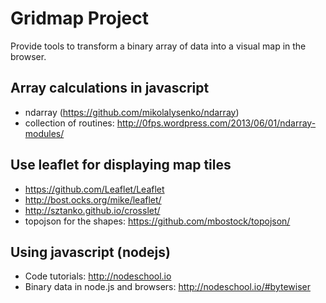 Gridmap Project
===============

Provide tools to transform a binary array of data into a visual map in the browser.

Array calculations in javascript
--------------------------------

* ndarray (https://github.com/mikolalysenko/ndarray)
* collection of routines: http://0fps.wordpress.com/2013/06/01/ndarray-modules/

Use leaflet for displaying map tiles
------------------------------------

* https://github.com/Leaflet/Leaflet
* http://bost.ocks.org/mike/leaflet/
* http://sztanko.github.io/crosslet/
* topojson for the shapes: https://github.com/mbostock/topojson/

Using javascript (nodejs)
-------------------------

* Code tutorials: http://nodeschool.io
* Binary data in node.js and browsers: http://nodeschool.io/#bytewiser

